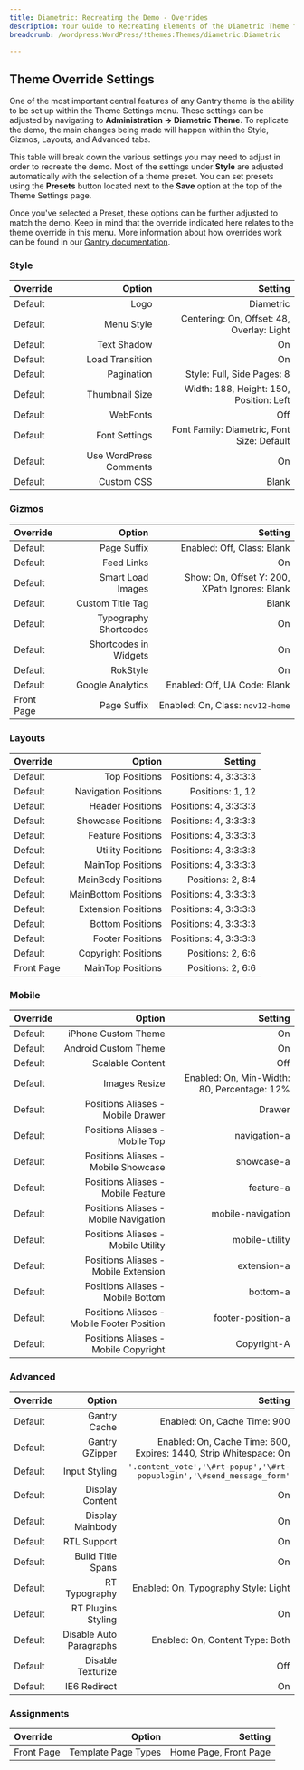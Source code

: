 ```yaml
---
title: Diametric: Recreating the Demo - Overrides
description: Your Guide to Recreating Elements of the Diametric Theme for WordPress
breadcrumb: /wordpress:WordPress/!themes:Themes/diametric:Diametric

---
```


Theme Override Settings
-----
One of the most important central features of any Gantry theme is the ability to be set up within the Theme Settings menu. These settings can be adjusted by navigating to **Administration -> Diametric Theme**. To replicate the demo, the main changes being made will happen within the Style, Gizmos, Layouts, and Advanced tabs. 

This table will break down the various settings you may need to adjust in order to recreate the demo. Most of the settings under **Style** are adjusted automatically with the selection of a theme preset. You can set presets using the **Presets** button located next to the **Save** option at the top of the Theme Settings page.

Once you've selected a Preset, these options can be further adjusted to match the demo. Keep in mind that the override indicated here relates to the theme override in this menu. More information about how overrides work can be found in our [Gantry documentation][override].

### Style
| Override |                 Option |                                    Setting |  
| :------- | ---------------------: | -----------------------------------------: |  
| Default  |                   Logo |                                  Diametric |  
| Default  |             Menu Style |  Centering: On, Offset: 48, Overlay: Light |  
| Default  |            Text Shadow |                                         On |  
| Default  |        Load Transition |                                         On |  
| Default  |             Pagination |                 Style: Full, Side Pages: 8 |  
| Default  |         Thumbnail Size |    Width: 188, Height: 150, Position: Left |  
| Default  |               WebFonts |                                        Off |  
| Default  |          Font Settings | Font Family: Diametric, Font Size: Default |  
| Default  | Use WordPress Comments |                                         On |  
| Default  |             Custom CSS |                                      Blank |  

### Gizmos
| Override   |                Option |                                       Setting |  
| :--------- | --------------------: | --------------------------------------------: |  
| Default    |           Page Suffix |                    Enabled: Off, Class: Blank |  
| Default    |            Feed Links |                                            On |  
| Default    |     Smart Load Images | Show: On, Offset Y: 200, XPath Ignores: Blank |  
| Default    |      Custom Title Tag |                                         Blank |  
| Default    | Typography Shortcodes |                                            On |  
| Default    | Shortcodes in Widgets |                                            On |  
| Default    |              RokStyle |                                            On |  
| Default    |      Google Analytics |                  Enabled: Off, UA Code: Blank |  
| Front Page |           Page Suffix |              Enabled: On, Class: `nov12-home` |  

### Layouts
| Override   |               Option |               Setting |  
| :--------- | -------------------: | --------------------: |  
| Default    |        Top Positions | Positions: 4, 3:3:3:3 |  
| Default    | Navigation Positions |      Positions: 1, 12 |  
| Default    |     Header Positions | Positions: 4, 3:3:3:3 |  
| Default    |   Showcase Positions | Positions: 4, 3:3:3:3 |  
| Default    |    Feature Positions | Positions: 4, 3:3:3:3 |  
| Default    |    Utility Positions | Positions: 4, 3:3:3:3 |  
| Default    |    MainTop Positions | Positions: 4, 3:3:3:3 |  
| Default    |   MainBody Positions |     Positions: 2, 8:4 |  
| Default    | MainBottom Positions | Positions: 4, 3:3:3:3 |  
| Default    |  Extension Positions | Positions: 4, 3:3:3:3 |  
| Default    |     Bottom Positions | Positions: 4, 3:3:3:3 |  
| Default    |     Footer Positions | Positions: 4, 3:3:3:3 |  
| Default    |  Copyright Positions |     Positions: 2, 6:6 |  
| Front Page |    MainTop Positions |     Positions: 2, 6:6 |  

### Mobile
| Override |                                     Option |                                     Setting |  
| :------- | -----------------------------------------: | ------------------------------------------: |  
| Default  |                        iPhone Custom Theme |                                          On |  
| Default  |                       Android Custom Theme |                                          On |  
| Default  |                           Scalable Content |                                         Off |  
| Default  |                              Images Resize | Enabled: On, Min-Width: 80, Percentage: 12% |  
| Default  |          Positions Aliases - Mobile Drawer |                                      Drawer |  
| Default  |             Positions Aliases - Mobile Top |                                navigation-a |  
| Default  |        Positions Aliases - Mobile Showcase |                                  showcase-a |  
| Default  |         Positions Aliases - Mobile Feature |                                   feature-a |  
| Default  |      Positions Aliases - Mobile Navigation |                           mobile-navigation |  
| Default  |         Positions Aliases - Mobile Utility |                              mobile-utility |  
| Default  |       Positions Aliases - Mobile Extension |                                 extension-a |  
| Default  |          Positions Aliases - Mobile Bottom |                                    bottom-a |  
| Default  | Positions Aliases - Mobile Footer Position |                           footer-position-a |  
| Default  |       Positions Aliases - Mobile Copyright |                                 Copyright-A |  

### Advanced
| Override |                  Option |                                                                Setting |  
| :------- | ----------------------: | ---------------------------------------------------------------------: |  
| Default  |            Gantry Cache |                                           Enabled: On, Cache Time: 900 |  
| Default  |          Gantry GZipper |      Enabled: On, Cache Time: 600, Expires: 1440, Strip Whitespace: On |  
| Default  |           Input Styling | `'.content_vote','\#rt-popup','\#rt-popuplogin','\#send_message_form'` |  
| Default  |         Display Content |                                                                     On |  
| Default  |        Display Mainbody |                                                                     On |  
| Default  |             RTL Support |                                                                     On |  
| Default  |       Build Title Spans |                                                                     On |  
| Default  |           RT Typography |                                   Enabled: On, Typography Style: Light |  
| Default  |      RT Plugins Styling |                                                                     On |  
| Default  | Disable Auto Paragraphs |                                        Enabled: On, Content Type: Both |  
| Default  |       Disable Texturize |                                                                    Off |  
| Default  |            IE6 Redirect |                                                                     On |  

### Assignments
| Override   |              Option |               Setting |  
| :--------- | ------------------: | --------------------: |  
| Front Page | Template Page Types | Home Page, Front Page |  

[override]: http://gantry-framework.org/documentation/wordpress/configure/